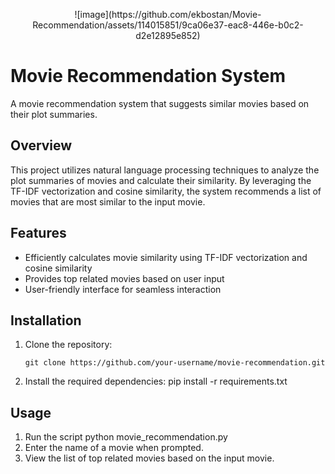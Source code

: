 <p align="center">
   ![image](https://github.com/ekbostan/Movie-Recommendation/assets/114015851/9ca06e37-eac8-446e-b0c2-d2e12895e852)
</p>

# Movie Recommendation System

A movie recommendation system that suggests similar movies based on their plot summaries.

## Overview

This project utilizes natural language processing techniques to analyze the plot summaries of movies and calculate their similarity. By leveraging the TF-IDF vectorization and cosine similarity, the system recommends a list of movies that are most similar to the input movie.

## Features

- Efficiently calculates movie similarity using TF-IDF vectorization and cosine similarity
- Provides top related movies based on user input
- User-friendly interface for seamless interaction

## Installation

1. Clone the repository:

   ```shell
   git clone https://github.com/your-username/movie-recommendation.git

2. Install the required dependencies:
    pip install -r requirements.txt
## Usage 

1. Run the script
   python movie_recommendation.py
2. Enter the name of a movie when prompted.
3. View the list of top related movies based on the input movie.
